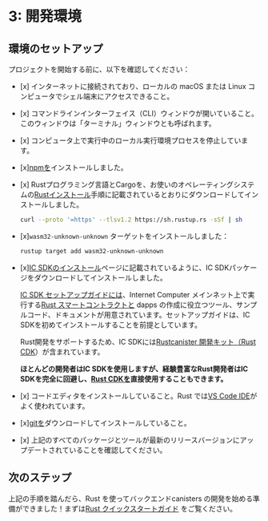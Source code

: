 # 3: 開発環境

## 環境のセットアップ

プロジェクトを開始する前に、以下を確認してください：

- \[x\] インターネットに接続されており、ローカルの macOS または Linux コンピュータでシェル端末にアクセスできること。

- \[x\] コマンドラインインターフェイス（CLI）ウィンドウが開いていること。このウィンドウは「ターミナル」ウィンドウとも呼ばれます。

- \[x\] コンピュータ上で実行中のローカル実行環境プロセスを停止しています。

- \[x\][npmを](https://docs.npmjs.com/downloading-and-installing-node-js-and-npm)インストールしました。

- \[x\] Rustプログラミング言語とCargoを、お使いのオペレーティングシステムの[Rustインストール](https://doc.rust-lang.org/book/ch01-01-installation.html)手順に記載されているとおりにダウンロードしてインストールしました。
  
  ``` bash
  curl --proto '=https' --tlsv1.2 https://sh.rustup.rs -sSf | sh
  ```

- \[x\]`wasm32-unknown-unknown` ターゲットをインストールしました：
  
  ``` bash
  rustup target add wasm32-unknown-unknown
  ```

- \[x\][IC SDKのインストール](./../../setup/install/index.mdx)ページに記載されているように、IC SDKパッケージをダウンロードしてインストールしました。
  
  [IC SDK セットアップガイドには](../../setup/install/index.mdx)、Internet Computer メインネット上で実行する[Rust スマートコントラクトと](../choosing-language.md) dapps の作成に役立つツール、サンプルコード、ドキュメントが用意されています。セットアップガイドは、IC SDKを初めてインストールすることを前提としています。
  
  Rust開発をサポートするため、IC SDKには[Rustcanister 開発キット（Rust CDK](https://github.com/dfinity/cdk-rs)）が含まれています。
  
  **ほとんどの開発者はIC SDKを使用しますが、経験豊富なRust開発者はIC SDKを完全に回避し、[Rust CDKを](https://github.com/dfinity/cdk-rs)直接使用することもできます。**

- \[x\] コードエディタをインストールしていること。Rust では[VS Code IDE](https://code.visualstudio.com/download)がよく使われています。

- \[x\][gitを](https://git-scm.com/downloads)ダウンロードしてインストールしていること。

- \[x\] 上記のすべてのパッケージとツールが最新のリリースバージョンにアップデートされていることを確認してください。

## 次のステップ

上記の手順を踏んだら、Rust を使ってバックエンドcanisters の開発を始める準備ができました！まずは[Rust クイックスタートガイド](./4-quickstart.md) をご覧ください。

<!---
# 3: Developer environment 

## Setting up your environment 

Before you start your project, verify the following:

- [x] You have an internet connection and access to a shell terminal on your local macOS or Linux computer.

- [x] You have a command line interface (CLI) window open. This window is also referred to as the 'terminal' window.

- [x] You have stopped any local execution environment processes running on your computer.

- [x] You have installed [npm](https://docs.npmjs.com/downloading-and-installing-node-js-and-npm).

- [x] You have downloaded and installed the Rust programming language and Cargo as described in the [Rust installation instructions](https://doc.rust-lang.org/book/ch01-01-installation.html) for your operating system.

    ``` bash
    curl --proto '=https' --tlsv1.2 https://sh.rustup.rs -sSf | sh
    ```

- [x] You have installed the `wasm32-unknown-unknown` target:

    ``` bash
    rustup target add wasm32-unknown-unknown
    ```

- [x]  You have downloaded and installed the IC SDK package as described in the [installing the IC SDK](./../../setup/install/index.mdx) page.

    The [IC SDK setup guide](../../setup/install/index.mdx) provides tools, sample code, and documentation to help you create [Rust smart contracts](../choosing-language.md) and dapps to run on the Internet Computer mainnet. The setup guide assumes that you are installing the IC SDK for the first time.

    To support Rust development, the IC SDK includes the [Rust canister development kit (Rust CDK)](https://github.com/dfinity/cdk-rs). 

    **While using the IC SDK is the typical path for most developers, experienced Rust developers may choose to circumvent IC SDK entirely and use the [Rust CDK](https://github.com/dfinity/cdk-rs) directly.**

- [x] You have a code editor installed. The [VS Code IDE](https://code.visualstudio.com/download) is a popular choice for Rust.

- [x] You have downloaded and installed [git](https://git-scm.com/downloads).

- [x] Assure that all packages and tools above are updated to the latest release versions. 

## Next steps

After following the steps above, you're ready to get started developing backend canisters with Rust! To get started, check out the [Rust quick start guide](./4-quickstart.md).

-->
